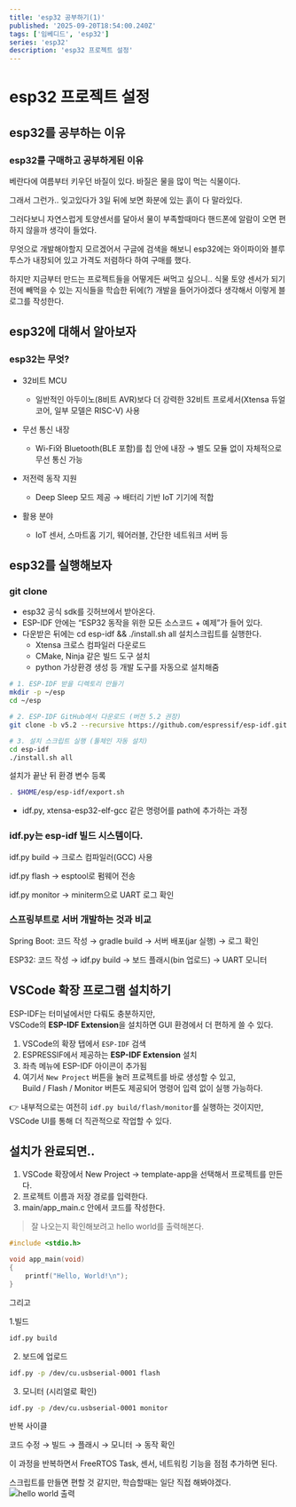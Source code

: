 ```yaml
---
title: 'esp32 공부하기(1)'
published: '2025-09-20T18:54:00.240Z'
tags: ['임베디드', 'esp32']
series: 'esp32'
description: 'esp32 프로젝트 설정'
---
```


# esp32 프로젝트 설정

## esp32를 공부하는 이유

### esp32를 구매하고 공부하게된 이유

베란다에 여름부터 키우던 바질이 있다. 바질은 물을 많이 먹는 식물이다.

그래서 그런가.. 잊고있다가 3일 뒤에 보면 화분에 있는 흙이 다 말라있다.

그러다보니 자연스럽게 토양센서를 달아서 물이 부족할때마다 핸드폰에 알람이 오면 편하지 않을까 생각이 들었다.

무엇으로 개발해야할지 모르겠어서 구글에 검색을 해보니 esp32에는 와이파이와 블루투스가 내장되어 있고 가격도 저렴하다 하여 구매를 했다.

하지만 지금부터 만드는 프로젝트들을 어떻게든 써먹고 싶으니.. 식물 토양 센서가 되기전에 빼먹을 수 있는 지식들을 학습한 뒤에(?) 개발을 들어가야겠다 생각해서 이렇게 블로그를 작성한다.

## esp32에 대해서 알아보자

### esp32는 무엇?

- 32비트 MCU
  - 일반적인 아두이노(8비트 AVR)보다 더 강력한 32비트 프로세서(Xtensa 듀얼코어, 일부 모델은 RISC-V) 사용

- 무선 통신 내장
  - Wi-Fi와 Bluetooth(BLE 포함)를 칩 안에 내장 → 별도 모듈 없이 자체적으로 무선 통신 가능

- 저전력 동작 지원
  - Deep Sleep 모드 제공 → 배터리 기반 IoT 기기에 적합

- 활용 분야
  - IoT 센서, 스마트홈 기기, 웨어러블, 간단한 네트워크 서버 등

## esp32를 실행해보자

### git clone

- esp32 공식 sdk를 깃허브에서 받아온다.
- ESP-IDF 안에는 “ESP32 동작을 위한 모든 소스코드 + 예제”가 들어 있다.
- 다운받은 뒤에는 cd esp-idf && ./install.sh all 설치스크립트를 실행한다.
  - Xtensa 크로스 컴파일러 다운로드
  - CMake, Ninja 같은 빌드 도구 설치
  - python 가상환경 생성 등 개발 도구를 자동으로 설치해줌

```bash
# 1. ESP-IDF 받을 디렉토리 만들기
mkdir -p ~/esp
cd ~/esp

# 2. ESP-IDF GitHub에서 다운로드 (버전 5.2 권장)
git clone -b v5.2 --recursive https://github.com/espressif/esp-idf.git

# 3. 설치 스크립트 실행 (툴체인 자동 설치)
cd esp-idf
./install.sh all

```

설치가 끝난 뒤 환경 변수 등록

```bash
. $HOME/esp/esp-idf/export.sh
```

- idf.py, xtensa-esp32-elf-gcc 같은 명령어를 path에 추가하는 과정

### idf.py는 esp-idf 빌드 시스템이다.

idf.py build → 크로스 컴파일러(GCC) 사용

idf.py flash → esptool로 펌웨어 전송

idf.py monitor → miniterm으로 UART 로그 확인

### 스프링부트로 서버 개발하는 것과 비교

Spring Boot: 코드 작성 → gradle build → 서버 배포(jar 실행) → 로그 확인

ESP32: 코드 작성 → idf.py build → 보드 플래시(bin 업로드) → UART 모니터

## VSCode 확장 프로그램 설치하기

ESP-IDF는 터미널에서만 다뤄도 충분하지만,  
VSCode의 **ESP-IDF Extension**을 설치하면 GUI 환경에서 더 편하게 쓸 수 있다.

1. VSCode의 확장 탭에서 `ESP-IDF` 검색
2. ESPRESSIF에서 제공하는 **ESP-IDF Extension** 설치
3. 좌측 메뉴에 ESP-IDF 아이콘이 추가됨
4. 여기서 `New Project` 버튼을 눌러 프로젝트를 바로 생성할 수 있고,  
   Build / Flash / Monitor 버튼도 제공되어 명령어 입력 없이 실행 가능하다.

👉 내부적으로는 여전히 `idf.py build/flash/monitor`를 실행하는 것이지만,  
VSCode UI를 통해 더 직관적으로 작업할 수 있다.

## 설치가 완료되면..

1. VSCode 확장에서 New Project -> template-app을 선택해서 프로젝트를 만든다.
2. 프로젝트 이름과 저장 경로를 입력한다.
3. main/app_main.c 안에서 코드를 작성한다.

> 잘 나오는지 확인해보려고 hello world를 출력해본다.

```C
#include <stdio.h>

void app_main(void)
{
    printf("Hello, World!\n");
}
```

그리고

1.빌드

```bash
idf.py build
```

2. 보드에 업로드

```bash
idf.py -p /dev/cu.usbserial-0001 flash
```

3. 모니터 (시리얼로 확인)

```bash
idf.py -p /dev/cu.usbserial-0001 monitor
```

반복 사이클

코드 수정 → 빌드 → 플래시 → 모니터 → 동작 확인

이 과정을 반복하면서 FreeRTOS Task, 센서, 네트워킹 기능을 점점 추가하면 된다.

스크립트를 만들면 편할 것 같지만, 학습할때는 일단 직접 해봐야겠다.
![hello world 출력](/images/esp32/hello.png)
